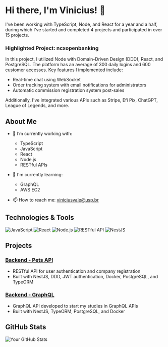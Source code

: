 # Hi there, I'm Vinicius! 👋

I've been working with TypeScript, Node, and React for a year and a half, during which I've started and completed 4 projects and participated in over 15 projects.

### Highlighted Project: ncxopenbanking
In this project, I utilized Node with Domain-Driven Design (DDD), React, and PostgreSQL. The platform has an average of 300 daily logins and 600 customer accesses. Key features I implemented include:
- Real-time chat using WebSocket
- Order tracking system with email notifications for administrators
- Automatic commission registration system post-sales

Additionally, I've integrated various APIs such as Stripe, Efi Pix, ChatGPT, League of Legends, and more.

## About Me
- 🌱 I’m currently working with:
  - TypeScript
  - JavaScript
  - React
  - Node.js
  - RESTful APIs

- 🌟 I'm currently learning:
  - GraphQL
  - AWS EC2

- 📫 How to reach me: [viniciusvale@usp.br](mailto:viniciusvale@usp.br)

## Technologies & Tools
![JavaScript](https://img.shields.io/badge/-JavaScript-black?style=flat-square&logo=javascript)
![React](https://img.shields.io/badge/-React-black?style=flat-square&logo=react)
![Node.js](https://img.shields.io/badge/-Node.js-black?style=flat-square&logo=node.js)
![RESTful API](https://img.shields.io/badge/-RESTful%20API-black?style=flat-square&logo=rest)
![NestJS](https://img.shields.io/badge/-NestJS-black?style=flat-square&logo=nestjs)

## Projects
### [Backend - Pets API](https://github.com/XVINILX/pets-api)
- RESTful API for user authentication and company registration
- Built with NestJS, DDD, JWT authentication, Docker, PostgreSQL, and TypeORM

### [Backend - GraphQL](https://github.com/XVINILX/GRAPHQl/tree/master)
- GraphQL API developed to start my studies in GraphQL APIs
- Built with NestJS, TypeORM, PostgreSQL, and Docker

## GitHub Stats
![Your GitHub Stats](https://github-readme-stats.vercel.app/api?username=XVINILX&show_icons=true&hide_border=true)
